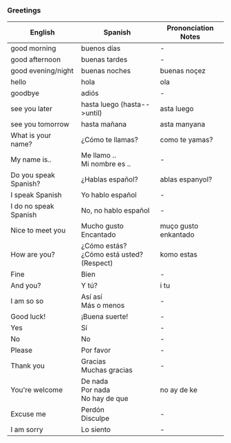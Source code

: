 ### Greetings

English               | Spanish                     | Prononciation Notes
--------------------- | --------------------------- | --------------------
good morning          | buenos días                 | -
good afternoon        | buenas tardes               | -
good evening/night    | buenas noches               | buenas noçez 
hello                 | hola                        | ola
goodbye               | adiós                       | -
see you later         | hasta luego (hasta-->until) | asta luego
see you tomorrow      | hasta mañana                | asta manyana
What is your name?    | ¿Cómo te llamas?            | como te yamas?
My name is..          | Me llamo .. </br> Mi nombre es .. | -            
Do you speak Spanish? | ¿Hablas español?            | ablas espanyol?
I speak Spanish       | Yo hablo español            | -
I do no speak Spanish | No, no hablo español        | -
Nice to meet you      | Mucho gusto </br> Encantado | muço gusto </br> enkantado    
How are you?          | ¿Cómo estás? </br> ¿Cómo está usted? (Respect) | komo estas
Fine                  | Bien                        | -
And you?              | Y tú?                       | i tu
I am so so            | Así así </br>  Más o menos  | -
Good luck!            | ¡Buena suerte!              | - 
Yes                   | Sí                          | -
No                    | No                          | -
Please                | Por favor                   | -
Thank you             | Gracias </br> Muchas gracias| -
You're welcome        | De nada </br> Por nada </br> No hay de que | no ay de ke      
Excuse me             | Perdón </br> Disculpe       | -
I am sorry            | Lo siento                   | -
 

          
 







